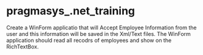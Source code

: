 # pragmasys_.net_training



Create a WinForm applicatio that will Accept Employee Information from the user and this information will be saved in the Xml/Text files. 
The WinForm application should read all recodrs of employees and show on the RichTextBox.
